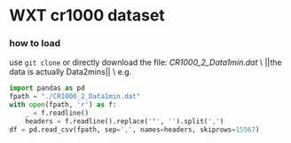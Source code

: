 # WXT cr1000 dataset

### how to load
use `git clone` or directly download the file: *CR1000_2_Data1min.dat* \\
||the data is actually Data2mins|| \\
e.g.
```python
import pandas as pd
fpath = "./CR1000_2_Data1min.dat"
with open(fpath, 'r') as f:
    _ = f.readline()
    headers = f.readline().replace('"', '').split(',')
df = pd.read_csv(fpath, sep=',', names=headers, skiprows=15567)
```
